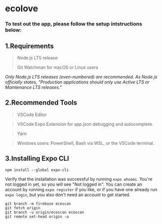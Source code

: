 # ecolove

### To test out the app, please follow the setup intstructions below:

## 1.Requirements

> Node.js LTS release
> 
> Git
> Watchman for macOS or Linux users

*Only Node.js LTS releases (even-numbered) are recommended. As Node.js officially states, "Production applications should only use Active LTS or Maintenance LTS releases."*

## 2.Recommended Tools
> VSCode Editor

> VSCode Expo Extension for app.json debugging and autocomplete.

> Yarn

> Windows users: PowerShell, Bash via WSL, or the VSCode terminal.

## 3.Installing Expo CLI
```
npm install --global expo-cli
```
Verify that the installation was successful by running ```expo whoami```. You're not logged in yet, so you will see "Not logged in". You can create an account by running ```expo register``` if you like, or if you have one already run ```expo login```, but you also don't need an account to get started.

```
git branch -m firebase ecoscan
git fetch origin
git branch -u origin/ecoscan ecoscan
git remote set-head origin -a
```
